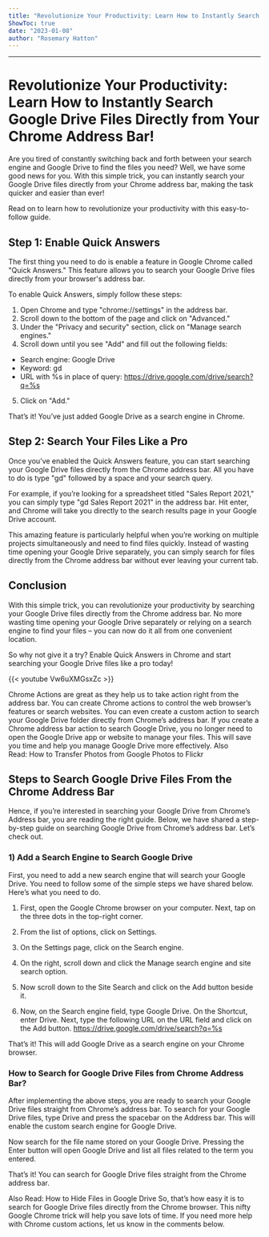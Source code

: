 ```yaml
---
title: "Revolutionize Your Productivity: Learn How to Instantly Search Google Drive Files Directly from Your Chrome Address Bar!"
ShowToc: true 
date: "2023-01-08"
author: "Rosemary Hatton"
---
```

*****
# Revolutionize Your Productivity: Learn How to Instantly Search Google Drive Files Directly from Your Chrome Address Bar!

Are you tired of constantly switching back and forth between your search engine and Google Drive to find the files you need? Well, we have some good news for you. With this simple trick, you can instantly search your Google Drive files directly from your Chrome address bar, making the task quicker and easier than ever!

Read on to learn how to revolutionize your productivity with this easy-to-follow guide.

## Step 1: Enable Quick Answers

The first thing you need to do is enable a feature in Google Chrome called "Quick Answers." This feature allows you to search your Google Drive files directly from your browser's address bar.

To enable Quick Answers, simply follow these steps:

1. Open Chrome and type "chrome://settings" in the address bar.
2. Scroll down to the bottom of the page and click on "Advanced."
3. Under the "Privacy and security" section, click on "Manage search engines."
4. Scroll down until you see "Add" and fill out the following fields:

- Search engine: Google Drive
- Keyword: gd
- URL with %s in place of query: https://drive.google.com/drive/search?q=%s

5. Click on "Add."

That’s it! You’ve just added Google Drive as a search engine in Chrome.

## Step 2: Search Your Files Like a Pro

Once you’ve enabled the Quick Answers feature, you can start searching your Google Drive files directly from the Chrome address bar. All you have to do is type "gd" followed by a space and your search query.

For example, if you’re looking for a spreadsheet titled "Sales Report 2021," you can simply type "gd Sales Report 2021" in the address bar. Hit enter, and Chrome will take you directly to the search results page in your Google Drive account.

This amazing feature is particularly helpful when you’re working on multiple projects simultaneously and need to find files quickly. Instead of wasting time opening your Google Drive separately, you can simply search for files directly from the Chrome address bar without ever leaving your current tab.

## Conclusion

With this simple trick, you can revolutionize your productivity by searching your Google Drive files directly from the Chrome address bar. No more wasting time opening your Google Drive separately or relying on a search engine to find your files – you can now do it all from one convenient location.

So why not give it a try? Enable Quick Answers in Chrome and start searching your Google Drive files like a pro today!

{{< youtube Vw6uXMGsxZc >}} 



Chrome Actions are great as they help us to take action right from the address bar. You can create Chrome actions to control the web browser’s features or search websites. You can even create a custom action to search your Google Drive folder directly from Chrome’s address bar.
If you create a Chrome address bar action to search Google Drive, you no longer need to open the Google Drive app or website to manage your files. This will save you time and help you manage Google Drive more effectively.
Also Read: How to Transfer Photos from Google Photos to Flickr

 
## Steps to Search Google Drive Files From the Chrome Address Bar


Hence, if you’re interested in searching your Google Drive from Chrome’s Address bar, you are reading the right guide. Below, we have shared a step-by-step guide on searching Google Drive from Chrome’s address bar. Let’s check out.

 
### 1) Add a Search Engine to Search Google Drive


First, you need to add a new search engine that will search your Google Drive. You need to follow some of the simple steps we have shared below. Here’s what you need to do.
1. First, open the Google Chrome browser on your computer. Next, tap on the three dots in the top-right corner.

2. From the list of options, click on Settings.

3. On the Settings page, click on the Search engine.

4. On the right, scroll down and click the Manage search engine and site search option.

5. Now scroll down to the Site Search and click on the Add button beside it.

6. Now, on the Search engine field, type Google Drive. On the Shortcut, enter Drive. Next, type the following URL on the URL field and click on the Add button.
https://drive.google.com/drive/search?q=%s

That’s it! This will add Google Drive as a search engine on your Chrome browser.

 
### How to Search for Google Drive Files from Chrome Address Bar?


After implementing the above steps, you are ready to search your Google Drive files straight from Chrome’s address bar.
To search for your Google Drive files, type Drive and press the spacebar on the Address bar. This will enable the custom search engine for Google Drive.

Now search for the file name stored on your Google Drive. Pressing the Enter button will open Google Drive and list all files related to the term you entered.

That’s it! You can search for Google Drive files straight from the Chrome address bar.

Also Read: How to Hide Files in Google Drive
So, that’s how easy it is to search for Google Drive files directly from the Chrome browser. This nifty Google Chrome trick will help you save lots of time. If you need more help with Chrome custom actions, let us know in the comments below.





